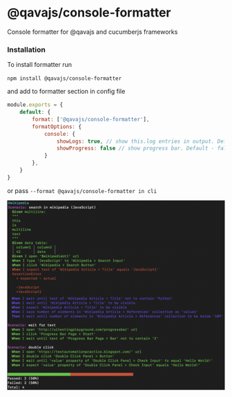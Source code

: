 # @qavajs/console-formatter

Console formatter for @qavajs and cucumberjs frameworks

### Installation
To install formatter run

`npm install @qavajs/console-formatter`

and add to formatter section in config file

```javascript
module.exports = {
    default: {
        format: ['@qavajs/console-formatter'],
        formatOptions: {
            console: {
                showLogs: true, // show this.log entries in output. Default - false
                showProgress: false // show progress bar. Default - false 
            }
        },
    }
}
```

or pass `--format @qavajs/console-formatter in cli`
             
![](assets/report_example.png)



